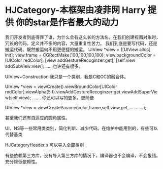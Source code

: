 # HJCategory-本框架由凌菲网 Harry 提供 你的star是作者最大的动力

我们开发者到底得罪了谁，为什么会有这么长的方法名。在我们创建视图对象时，冗长的代码，定义并不多的内容，大量重复性苦力。
我们到底是要写代码，还是搬运代码。既然搬运何不用更便捷的搬运。
UIView *view = [[UIView alloc] init];
view.frame = CGRectMake(100,100,100,100);
view.backgroundColor = [UIColor redColor];
[view addGestureRecoginzer:get];
[self.view addSubView:view];
.....
也许还有很多。

UIView+Construction 我只是一个类别，我是C和OC的融合体。

UIView *view = viewCreate().viewBroundColor[UIColor redColor].viewAlpha(5.f).viewAddGestureRecoginzer:get.viewAddSuperView(self.view);
.......
你还可以写的更多。更简便

UIView *view = viewCreateParame(color,frame,self.view,get,............);

甚至我们还有自适应的圆角属性。


UI、NS等一些常用类类别，简化判断、减少代码。在维护中能用到的，有些可以代替基类


HJCategoryHeader.h 可以导入全部类别 

有些依赖第三方库，没有导入第三方库的情况下，编译器也不会编译，不会报错。充分降低依赖性。

